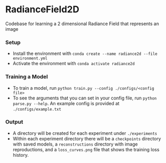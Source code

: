 # RadianceField2D
Codebase for learning a 2 dimensional Radiance Field that represents an image

### Setup
- Install the environment with `conda create --name radiance2d --file environment.yml` 
- Activate the environment with `conda activate radiance2d`

### Training a Model
- To train a model, run `python train.py --config ./configs/<config file>`
- To see the arguments that you can set in your config file, run `python parse.py --help`. An example config is provided at `./configs/example.txt`

### Output
- A directory will be created for each experiment under `./experiments`
- Within each experiment directory there will be a `checkpoints` directory with saved models, a `reconstructions` directory with image reproductions, and a `loss_curves.png` file that shows the training loss history.
